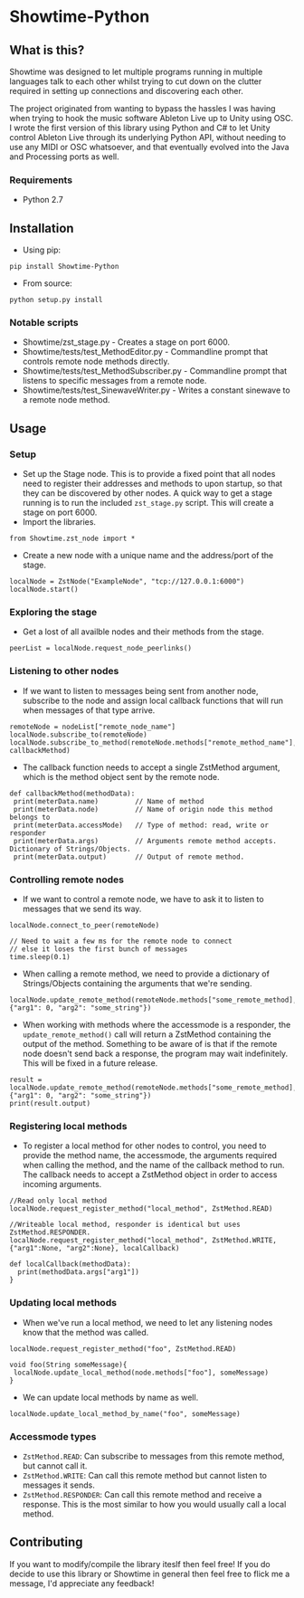 Showtime-Python
===============

What is this?
-------------
Showtime was designed to let multiple programs running in multiple languages talk to each other whilst trying to cut down on the clutter required in setting up connections and discovering each other. 

The project originated from wanting to bypass the hassles I was having when trying to hook the music software Ableton Live up to Unity using OSC. I wrote the first version of this library using Python and C# to let Unity control Ableton Live through its underlying Python API, without needing to use any MIDI or OSC whatsoever, and that eventually evolved into the Java and Processing ports as well.

### Requirements ###
 - Python 2.7

Installation
---------------------
- Using pip:
```
pip install Showtime-Python
```
- From source:
```
python setup.py install
```


### Notable scripts ###
 - Showtime/zst_stage.py - Creates a stage on port 6000.
 - Showtime/tests/test_MethodEditor.py - Commandline prompt that controls remote node methods directly.
 - Showtime/tests/test_MethodSubscriber.py - Commandline prompt that listens to specific messages from a remote node.
 - Showtime/tests/test_SinewaveWriter.py - Writes a constant sinewave to a remote node method.

Usage
-----

### Setup ###
 - Set up the Stage node. This is to provide a fixed point that all nodes need to register their addresses and methods to upon startup, so that they can be discovered by other nodes. A quick way to get a stage running is to run the included `zst_stage.py` script. This will create a stage on port 6000.
 - Import the libraries.
```
from Showtime.zst_node import *
```
 - Create a new node with a unique name and the address/port of the stage.
```
localNode = ZstNode("ExampleNode", "tcp://127.0.0.1:6000")
localNode.start()
```

### Exploring the stage ###
 - Get a lost of all availble nodes and their methods from the stage.
```
peerList = localNode.request_node_peerlinks()
```

### Listening to other nodes ###
 - If we want to listen to messages being sent from another node, subscribe to the node and assign local callback functions that will run when messages of that type arrive.
```
remoteNode = nodeList["remote_node_name"]
localNode.subscribe_to(remoteNode)
localNode.subscribe_to_method(remoteNode.methods["remote_method_name"], callbackMethod)
```
 - The callback function needs to accept a single ZstMethod argument, which is the method object sent by the remote node.
```
def callbackMethod(methodData):
 print(meterData.name)         // Name of method
 print(meterData.node)         // Name of origin node this method belongs to
 print(meterData.accessMode)   // Type of method: read, write or responder
 print(meterData.args)         // Arguments remote method accepts. Dictionary of Strings/Objects.
 print(meterData.output)       // Output of remote method. 
```

### Controlling remote nodes ###
 - If we want to control a remote node, we have to ask it to listen to messages that we send its way.
```
localNode.connect_to_peer(remoteNode)

// Need to wait a few ms for the remote node to connect
// else it loses the first bunch of messages 
time.sleep(0.1)
```
 - When calling a remote method, we need to provide a dictionary of Strings/Objects containing the arguments that we're sending.
```
localNode.update_remote_method(remoteNode.methods["some_remote_method], {"arg1": 0, "arg2": "some_string"})
```
 - When working with methods where the accessmode is a responder, the `update_remote_method()` call will return a ZstMethod containing the output of the method. Something to be aware of is that if the remote node doesn't send back a response, the program may wait indefinitely. This will be fixed in a future release.
```
result = localNode.update_remote_method(remoteNode.methods["some_remote_method], {"arg1": 0, "arg2": "some_string"})
print(result.output)
```

### Registering local methods ###
 - To register a local method for other nodes to control, you need to provide the method name, the accessmode, the arguments required when calling the method, and the name of the callback method to run. The callback needs to accept a ZstMethod object in order to access incoming arguments.
```
//Read only local method
localNode.request_register_method("local_method", ZstMethod.READ)

//Writeable local method, responder is identical but uses ZstMethod.RESPONDER.
localNode.request_register_method("local_method", ZstMethod.WRITE, {"arg1":None, "arg2":None}, localCallback)

def localCallback(methodData):
  print(methodData.args["arg1"])
}
```

### Updating local methods ###
- When we've run a local method, we need to let any listening nodes know that the method was called.
```
localNode.request_register_method("foo", ZstMethod.READ)

void foo(String someMessage){
 localNode.update_local_method(node.methods["foo"], someMessage)
}
```
- We can update local methods by name as well.
```
localNode.update_local_method_by_name("foo", someMessage)
```


### Accessmode types ###
- `ZstMethod.READ`: Can subscribe to messages from this remote method, but cannot call it.
- `ZstMethod.WRITE`: Can call this remote method but cannot listen to messages it sends.
- `ZstMethod.RESPONDER`: Can call this remote method and receive a response. This is the most similar to how you would usually call a local method.


Contributing
------------
If you want to modify/compile the library iteslf then feel free! If you do decide to use this library or Showtime in general then feel free to flick me a message, I'd appreciate any feedback!

